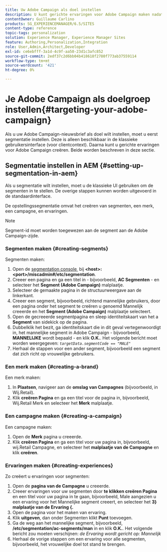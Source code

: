 ```yaml
---
title: Uw Adobe Campaign als doel instellen
description: U kunt gerichte ervaringen voor Adobe Campaign maken nadat u segmentatie hebt ingesteld.
contentOwner: Guillaume Carlino
products: SG_EXPERIENCEMANAGER/6.5/SITES
content-type: reference
topic-tags: personalization
solution: Experience Manager, Experience Manager Sites
feature: Authoring,Personalization,Integration
role: User,Admin,Architect,Developer
exl-id: ce6ebfff-3a1d-4c9f-aa50-23d1c3afc852
source-git-commit: 2edf37c2d6bb04b418618f2780f773ab37559114
workflow-type: tm+mt
source-wordcount: '421'
ht-degree: 0%

---
```



# Je Adobe Campaign als doelgroep instellen{#targeting-your-adobe-campaign}

Als u uw Adobe Campaign-nieuwsbrief als doel wilt instellen, moet u eerst segmentatie instellen. Deze is alleen beschikbaar in de klassieke gebruikersinterface (voor clientcontext). Daarna kunt u gerichte ervaringen voor Adobe Campaign creëren. Beide worden beschreven in deze sectie.

## Segmentatie instellen in AEM {#setting-up-segmentation-in-aem}

Als u segmentatie wilt instellen, moet u de klassieke UI gebruiken om de segmenten in te stellen. De overige stappen kunnen worden uitgevoerd in de standaardinterface.

De opstellingssegmentatie omvat het creëren van segmenten, een merk, een campagne, en ervaringen.

>[!NOTE]
>
>Segment-id moet worden toegewezen aan de segment aan de Adobe Campaign-zijde.

### Segmenten maken {#creating-segments}

Segmenten maken:

1. Open de [&#x200B; segmentation console &#x200B;](http://localhost:4502/miscadmin#/etc/segmentation) bij **&lt;host>:&lt;port>/miscadmin#/etc/segmentation**.
1. Creeer een pagina en ga een titel in - bijvoorbeeld, **AC Segmenten** - en selecteer het **Segment (Adobe Campaign)** malplaatje.
1. Selecteer de gemaakte pagina in de structuurweergave aan de linkerkant.
1. Creeer een segment, bijvoorbeeld, richtend mannelijke gebruikers, door een pagina onder het segment te creëren u genoemd Mannelijk creeerde en het **Segment (Adobe Campaign)** malplaatje selecteert.
1. Open de gecreeerde segmentpagina en sleep identiteitskaart van het a **Segment** van sidekick op de pagina.
1. Dubbelklik het bezit, ga identiteitskaart die in dit geval vertegenwoordigt in, het mannelijke segment in Adobe Campaign - bijvoorbeeld, **MANNELIJKE** wordt bepaald - en klik **O.K.**. Het volgende bericht moet worden weergegeven: *`targetData.segmentCode == "MALE"`*
1. Herhaal de stappen voor een ander segment, bijvoorbeeld een segment dat zich richt op vrouwelijke gebruikers.

### Een merk maken {#creating-a-brand}

Een merk maken:

1. In **Plaatsen**, navigeer aan de **omslag van Campagnes** (bijvoorbeeld, in Wij.Retail).
1. Klik **creëren Pagina** en ga een titel voor de pagina in, bijvoorbeeld, Wij.Retail Merk en selecteer het **Merk** malplaatje.

### Een campagne maken {#creating-a-campaign}

Een campagne maken:

1. Open de **Merk** pagina u creeerde.
1. Klik **creëren Pagina** en ga een titel voor uw pagina in, bijvoorbeeld, wij.Retail Campagne, en selecteer het **malplaatje van de Campagne** en klik **creëren**.

### Ervaringen maken {#creating-experiences}

Zo creëert u ervaringen voor segmenten:

1. Open de **pagina van de Campagne** u creeerde.
1. Creeer ervaringen voor uw segmenten door **te klikken creëren Pagina** en een titel voor uw pagina in te gaan, bijvoorbeeld, Male aangezien u een ervaring voor het Mannelijke segment creeert, en selecteer het **3&rbrace; malplaatje van de Ervaring &lbrace;.**
1. Open de pagina voor het maken van ervaring.
1. Klik **uitgeven**, dan onder Segmenten klikt **Punt** toevoegen.
1. Ga de weg aan het mannelijke segment, bijvoorbeeld, **/etc/segmentation/ac-segments/man** in en klik **O.K.**. Het volgende bericht zou moeten verschijnen: *de Ervaring wordt gericht op: Mannelijk*
1. Herhaal de vorige stappen om een ervaring voor alle segmenten, bijvoorbeeld, het vrouwelijke doel tot stand te brengen.
